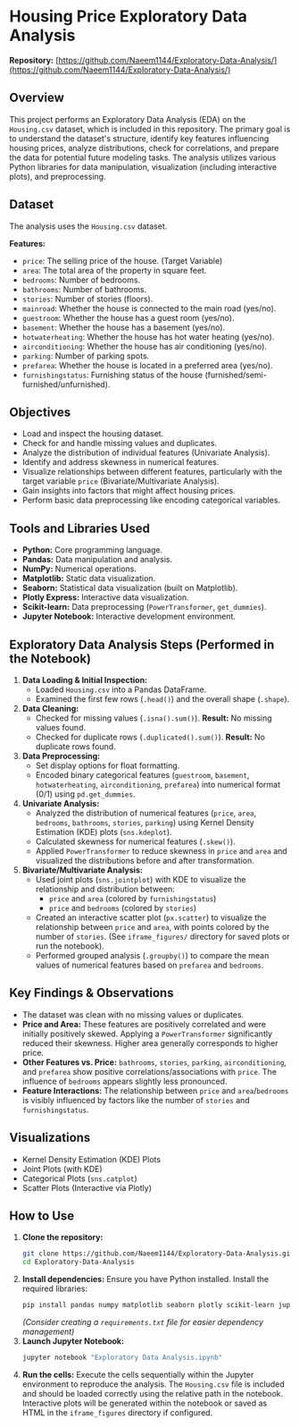 # Housing Price Exploratory Data Analysis

**Repository:** [https://github.com/Naeem1144/Exploratory-Data-Analysis/](https://github.com/Naeem1144/Exploratory-Data-Analysis/)

## Overview

This project performs an Exploratory Data Analysis (EDA) on the `Housing.csv` dataset, which is included in this repository. The primary goal is to understand the dataset's structure, identify key features influencing housing prices, analyze distributions, check for correlations, and prepare the data for potential future modeling tasks. The analysis utilizes various Python libraries for data manipulation, visualization (including interactive plots), and preprocessing.

## Dataset

The analysis uses the `Housing.csv` dataset.

**Features:**

*   `price`: The selling price of the house. (Target Variable)
*   `area`: The total area of the property in square feet.
*   `bedrooms`: Number of bedrooms.
*   `bathrooms`: Number of bathrooms.
*   `stories`: Number of stories (floors).
*   `mainroad`: Whether the house is connected to the main road (yes/no).
*   `guestroom`: Whether the house has a guest room (yes/no).
*   `basement`: Whether the house has a basement (yes/no).
*   `hotwaterheating`: Whether the house has hot water heating (yes/no).
*   `airconditioning`: Whether the house has air conditioning (yes/no).
*   `parking`: Number of parking spots.
*   `prefarea`: Whether the house is located in a preferred area (yes/no).
*   `furnishingstatus`: Furnishing status of the house (furnished/semi-furnished/unfurnished).

## Objectives

*   Load and inspect the housing dataset.
*   Check for and handle missing values and duplicates.
*   Analyze the distribution of individual features (Univariate Analysis).
*   Identify and address skewness in numerical features.
*   Visualize relationships between different features, particularly with the target variable `price` (Bivariate/Multivariate Analysis).
*   Gain insights into factors that might affect housing prices.
*   Perform basic data preprocessing like encoding categorical variables.

## Tools and Libraries Used

*   **Python:** Core programming language.
*   **Pandas:** Data manipulation and analysis.
*   **NumPy:** Numerical operations.
*   **Matplotlib:** Static data visualization.
*   **Seaborn:** Statistical data visualization (built on Matplotlib).
*   **Plotly Express:** Interactive data visualization.
*   **Scikit-learn:** Data preprocessing (`PowerTransformer`, `get_dummies`).
*   **Jupyter Notebook:** Interactive development environment.

## Exploratory Data Analysis Steps (Performed in the Notebook)

1.  **Data Loading & Initial Inspection:**
    *   Loaded `Housing.csv` into a Pandas DataFrame.
    *   Examined the first few rows (`.head()`) and the overall shape (`.shape`).
2.  **Data Cleaning:**
    *   Checked for missing values (`.isna().sum()`). **Result:** No missing values found.
    *   Checked for duplicate rows (`.duplicated().sum()`). **Result:** No duplicate rows found.
3.  **Data Preprocessing:**
    *   Set display options for float formatting.
    *   Encoded binary categorical features (`guestroom`, `basement`, `hotwaterheating`, `airconditioning`, `prefarea`) into numerical format (0/1) using `pd.get_dummies`.
4.  **Univariate Analysis:**
    *   Analyzed the distribution of numerical features (`price`, `area`, `bedrooms`, `bathrooms`, `stories`, `parking`) using Kernel Density Estimation (KDE) plots (`sns.kdeplot`).
    *   Calculated skewness for numerical features (`.skew()`).
    *   Applied `PowerTransformer` to reduce skewness in `price` and `area` and visualized the distributions before and after transformation.
5.  **Bivariate/Multivariate Analysis:**
    *   Used joint plots (`sns.jointplot`) with KDE to visualize the relationship and distribution between:
        *   `price` and `area` (colored by `furnishingstatus`)
        *   `price` and `bedrooms` (colored by `stories`)
    *   Created an interactive scatter plot (`px.scatter`) to visualize the relationship between `price` and `area`, with points colored by the number of `stories`. (See `iframe_figures/` directory for saved plots or run the notebook).
    *   Performed grouped analysis (`.groupby()`) to compare the mean values of numerical features based on `prefarea` and `bedrooms`.

## Key Findings & Observations

*   The dataset was clean with no missing values or duplicates.
*   **Price and Area:** These features are positively correlated and were initially positively skewed. Applying a `PowerTransformer` significantly reduced their skewness. Higher area generally corresponds to higher price.
*   **Other Features vs. Price:** `bathrooms`, `stories`, `parking`, `airconditioning`, and `prefarea` show positive correlations/associations with `price`. The influence of `bedrooms` appears slightly less pronounced.
*   **Feature Interactions:** The relationship between `price` and `area`/`bedrooms` is visibly influenced by factors like the number of `stories` and `furnishingstatus`.

## Visualizations

*   Kernel Density Estimation (KDE) Plots
*   Joint Plots (with KDE)
*   Categorical Plots (`sns.catplot`)
*   Scatter Plots (Interactive via Plotly)

## How to Use

1.  **Clone the repository:**
    ```bash
    git clone https://github.com/Naeem1144/Exploratory-Data-Analysis.git
    cd Exploratory-Data-Analysis
    ```
2.  **Install dependencies:** Ensure you have Python installed. Install the required libraries:
    ```bash
    pip install pandas numpy matplotlib seaborn plotly scikit-learn jupyter
    ```
    *(Consider creating a `requirements.txt` file for easier dependency management)*
3.  **Launch Jupyter Notebook:**
    ```bash
    jupyter notebook "Exploratory Data Analysis.ipynb"
    ```
4.  **Run the cells:** Execute the cells sequentially within the Jupyter environment to reproduce the analysis. The `Housing.csv` file is included and should be loaded correctly using the relative path in the notebook. Interactive plots will be generated within the notebook or saved as HTML in the `iframe_figures` directory if configured.
